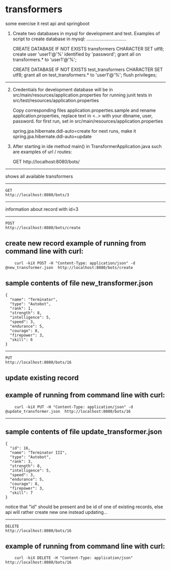 # transformers
some exercise it rest api and springboot

1. Create two databases in mysql for development and test.
   Examples of script to create database in mysql:
   ...............................

    CREATE DATABASE IF NOT EXISTS transformers CHARACTER SET utf8;
    create user 'user1'@'%' identified by 'password';
    grant all on transformers.* to 'user1'@'%';

    CREATE DATABASE IF NOT EXISTS test_transformers CHARACTER SET utf8;
    grant all on test_transformers.* to 'user1'@'%';
    flush privileges;
--------------------------------------------------------

2. Credentials for development database will be in
       src/main/resources/application.properties
   for running junit tests in
       src/test/resources/application.properties

    Copy corresponding files  application.properties.sample and rename application.properties,
    replace text in <..> with your dbname, user, password.
    for first run, set in src/main/resources/application.properties

   spring.jpa.hibernate.ddl-auto=create
     for next runs, make it
   spring.jpa.hibernate.ddl-auto=update


3. After starting in ide method main() in TransformerApplication.java such are examples of url / routes:

    GET
    http://localhost:8080/bots/
  ---
  shows all available transformers
  ***

    GET
    http://localhost:8080/bots/3
   ---
  information about record with id=3
  ***

    POST
    http://localhost:8080/bots/create
  create new record
  example of running from command line with curl:
  ---
        curl -kiX POST -H "Content-Type: application/json" -d @new_transformer.json  http://localhost:8080/bots/create
  sample contents of file new_transformer.json
  ---
    {
      "name": "Terminator",
      "type": "Autobot",
      "rank": 1,
      "strength": 8,
      "intelligence": 5,
      "speed": 3,
      "endurance": 5,
      "courage": 8,
      "firepower": 3,
      "skill": 6
    }

  ***
    PUT
    http://localhost:8080/bots/16
  update existing record
  ---
  example of running from command line with curl:
  ---
        curl -kiX PUT -H "Content-Type: application/json" -d @update_transformer.json  http://localhost:8080/bots/16
  ---
  sample contents of file update_transformer.json
  ---
    {
      "id": 16,
      "name": "Terminator III",
      "type": "Autobot",
      "rank": 3,
      "strength": 8,
      "intelligence": 5,
      "speed": 3,
      "endurance": 5,
      "courage": 8,
      "firepower": 3,
      "skill": 7
    }
  notice that "id" should be present and be id of one of existing records, else api will rather create new one instead updating...
  ***

    DELETE
    http://localhost:8080/bots/16
  example of running from command line with curl:
  ---
        curl -kiX DELETE -H "Content-Type: application/json"  http://localhost:8080/bots/16

